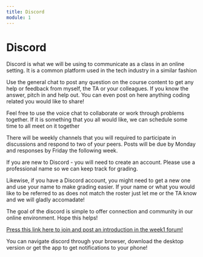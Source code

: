 ```yaml
---
title: Discord
module: 1
---
```


# Discord

<!-- <iframe src="https://umontana.hosted.panopto.com/Panopto/Pages/Embed.aspx?id=2dd165a4-5dc4-40b4-84c7-b0f40176bec8&autoplay=false&offerviewer=true&showtitle=false&showbrand=false&captions=false&interactivity=none" height="405" width="720" style="border: 1px solid #464646;" allowfullscreen allow="autoplay" aria-label="Panopto Embedded Video Player"></iframe> -->

<p>Discord is what we will be using to communicate as a class in an online setting. It is a common platform used in the tech industry in a similar fashion</p>
<p>Use the general chat to post any question on the course content to get any help or feedback from myself, the TA or your colleagues. If you know the answer, pitch in and help out. You can even post on here anything coding related you would like to share!</p>
<p>Feel free to use the voice chat to collaborate or work through problems together. If it is something that you all would like, we can schedule some time to all meet on it together</p>
<p>There will be weekly channels that you will required to participate in discussions and respond to two of your peers. Posts will be due by Monday and responses by Friday the following week.</p>
<p>If you are new to Discord - you will need to create an account. Please use a professional name so we can keep track for grading.</p>
<p>Likewise, if you have a Discord account, you might need to get a new one and use your name to make grading easier. If your name or what you would like to be referred to as does not match the roster just let me or the TA know and we will gladly accomadate!</p>
<p>The goal of the discord is simple to offer connection and community in our online environment. Hope this helps! </p>

<p><a href="https://discord.gg/kXFT4hZ5JP">Press this link here to join and post an introduction in the week1 forum!</a>
<p>You can navigate discord through your browser, download the desktop version or get the app to get notifications to your phone! </p>
